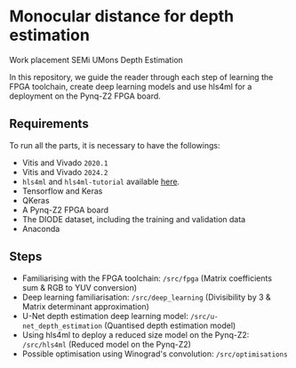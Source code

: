 # Monocular distance for depth estimation

Work placement SEMi UMons Depth Estimation

In this repository, we guide the reader through each step of learning the FPGA toolchain, create deep learning models and use hls4ml for a deployment on the Pynq-Z2 FPGA board.

## Requirements

To run all the parts, it is necessary to have the followings:
- Vitis and Vivado `2020.1`
- Vitis and Vivado `2024.2`
- `hls4ml` and `hls4ml-tutorial` available [here](https://github.com/fastmachinelearning/hls4ml-tutorial).
- Tensorflow and Keras
- QKeras
- A Pynq-Z2 FPGA board
- The DIODE dataset, including the training and validation data
- Anaconda

## Steps

- Familiarising with the FPGA toolchain: `/src/fpga` (Matrix coefficients sum & RGB to YUV conversion)
- Deep learning familiarisation: `/src/deep_learning` (Divisibility by 3 & Matrix determinant approximation)
- U-Net depth estimation deep learning model: `/src/u-net_depth_estimation` (Quantised depth estimation model)
- Using hls4ml to deploy a reduced size model on the Pynq-Z2: `/src/hls4ml` (Reduced model on the Pynq-Z2)
- Possible optimisation using Winograd's convolution: `/src/optimisations`